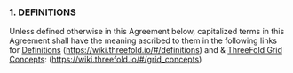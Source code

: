 ### 1. DEFINITIONS

Unless defined otherwise in this Agreement below, capitalized terms in this Agreement shall have the meaning ascribed to them in the following links for [Definitions](https://wiki.threefold.io/#/definitions) (https://wiki.threefold.io/#/definitions) and & [ThreeFold Grid Concepts](https://wiki.threefold.io/#/grid_concept): (https://wiki.threefold.io/#/grid_concepts)
